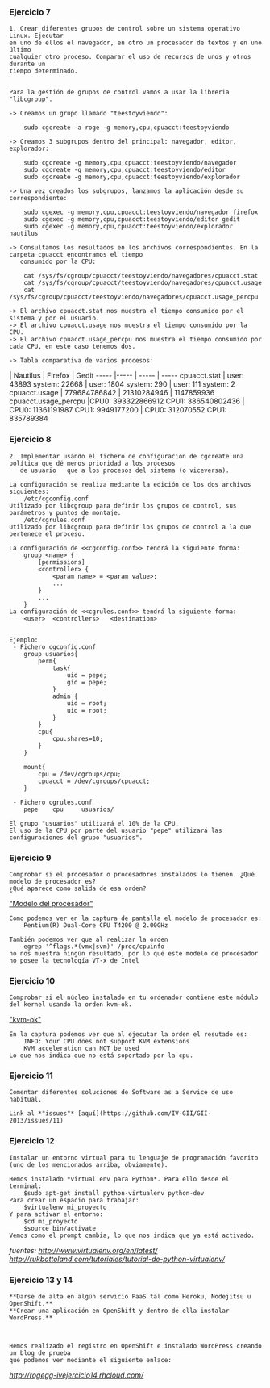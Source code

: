 ### Ejercicio 7

    1. Crear diferentes grupos de control sobre un sistema operativo Linux. Ejecutar 
    en uno de ellos el navegador, en otro un procesador de textos y en uno último 
    cualquier otro proceso. Comparar el uso de recursos de unos y otros durante un 
    tiempo determinado.

    
	Para la gestión de grupos de control vamos a usar la libreria "libcgroup".

    -> Creamos un grupo llamado "teestoyviendo":

		sudo cgcreate -a roge -g memory,cpu,cpuacct:teestoyviendo

    -> Creamos 3 subgrupos dentro del principal: navegador, editor, explorador:
      
		sudo cgcreate -g memory,cpu,cpuacct:teestoyviendo/navegador
		sudo cgcreate -g memory,cpu,cpuacct:teestoyviendo/editor
		sudo cgcreate -g memory,cpu,cpuacct:teestoyviendo/explorador
      
    -> Una vez creados los subgrupos, lanzamos la aplicación desde su correspondiente:
      
		sudo cgexec -g memory,cpu,cpuacct:teestoyviendo/navegador firefox
		sudo cgexec -g memory,cpu,cpuacct:teestoyviendo/editor gedit
		sudo cgexec -g memory,cpu,cpuacct:teestoyviendo/explorador nautilus
  
	-> Consultamos los resultados en los archivos correspondientes. En la carpeta cpuacct encontramos el tiempo 
	   consumido por la CPU:
		
		cat /sys/fs/cgroup/cpuacct/teestoyviendo/navegadores/cpuacct.stat
		cat /sys/fs/cgroup/cpuacct/teestoyviendo/navegadores/cpuacct.usage
		cat /sys/fs/cgroup/cpuacct/teestoyviendo/navegadores/cpuacct.usage_percpu
		
	-> El archivo cpuacct.stat nos muestra el tiempo consumido por el sistema y por el usuario.
	-> El archivo cpuacct.usage nos muestra el tiempo consumido por la CPU.
	-> El archivo cpuacct.usage_percpu nos muestra el tiempo consumido por cada CPU, en este caso tenemos dos.
   
	-> Tabla comparativa de varios procesos:



 | Nautilus | Firefox | Gedit
----- |----- | ----- | -----
cpuacct.stat | user: 43893 system: 22668 | user: 1804 system: 290 | user: 111 system: 2
cpuacct.usage | 779684786842 | 21310284946 | 1147859936
cpuacct.usage_percpu |CPU0: 393322866912 CPU1: 386540802436 | CPU0: 11361191987 CPU1: 9949177200 | CPU0: 312070552 CPU1: 835789384



### Ejercicio 8
	2. Implementar usando el fichero de configuración de cgcreate una política que dé menos prioridad a los procesos 
	   de usuario 	que a los procesos del sistema (o viceversa).

	La configuración se realiza mediante la edición de los dos archivos siguientes:
		/etc/cgconfig.conf 
	Utilizado por libcgroup para definir los grupos de control, sus parámetros y puntos de montaje.
		/etc/cgrules.conf
	Utilizado por libcgroup para definir los grupos de control a la que pertenece el proceso. 

	La configuración de <<cgconfig.conf>> tendrá la siguiente forma:
		group <name> {
			[permissions]
			<controller> {
				<param name> = <param value>;
				...
			}
			...
		}
	La configuración de <<cgrules.conf>> tendrá la siguiente forma:
		<user>	<controllers>	<destination>


	Ejemplo:
	 - Fichero cgconfig.conf
		group usuarios{
			perm{
				task{
					uid = pepe;
					gid = pepe;
				}
				admin {
					uid = root;
					uid = root;
				}
			}
			cpu{
				cpu.shares=10;
			}
		}

		mount{
			cpu = /dev/cgroups/cpu;
			cpuacct = /dev/cgroups/cpuacct;
		}

	 - Fichero cgrules.conf
		pepe	cpu		usuarios/
	
	El grupo "usuarios" utilizará el 10% de la CPU.
	El uso de la CPU por parte del usuario "pepe" utilizará las configuraciones del grupo "usuarios".
	


### Ejercicio 9
	Comprobar si el procesador o procesadores instalados lo tienen. ¿Qué modelo de procesador es?
	¿Qué aparece como salida de esa orden?
	
["Modelo del procesador"](https://github.com/rogegg/IV-GII-13-14/blob/master/Ejercicios/Ejercicio9.png)

	Como podemos ver en la captura de pantalla el modelo de procesador es:
		Pentium(R) Dual-Core CPU T4200 @ 2.00GHz
		
	También podemos ver que al realizar la orden 
		egrep '^flags.*(vmx|svm)' /proc/cpuinfo
	no nos muestra ningún resultado, por lo que este modelo de procesador no posee la tecnología VT-x de Intel

	
### Ejercicio 10
	Comprobar si el núcleo instalado en tu ordenador contiene este módulo del kernel usando la orden kvm-ok.

["kvm-ok"]()

	En la captura podemos ver que al ejecutar la orden el resutado es:
		INFO: Your CPU does not support KVM extensions
		KVM acceleration can NOT be used
	Lo que nos indica que no está soportado por la cpu.



### Ejercicio 11
	Comentar diferentes soluciones de Software as a Service de uso habitual.

	Link al *"issues"* [aquí](https://github.com/IV-GII/GII-2013/issues/11)


### Ejercicio 12
	Instalar un entorno virtual para tu lenguaje de programación favorito (uno de los mencionados arriba, obviamente).

	Hemos instalado *virtual env para Python*. Para ello desde el terminal:
		$sudo apt-get install python-virtualenv python-dev
	Para crear un espacio para trabajar:
		$virtualenv mi_proyecto
	Y para activar el entorno:
		$cd mi_proyecto
		$source bin/activate
	Vemos como el prompt cambia, lo que nos indica que ya está activado.

*fuentes: http://www.virtualenv.org/en/latest/*
*http://rukbottoland.com/tutoriales/tutorial-de-python-virtualenv/*

### Ejercicio 13 y 14
	**Darse de alta en algún servicio PaaS tal como Heroku, Nodejitsu u OpenShift.**
	**Crear una aplicación en OpenShift y dentro de ella instalar WordPress.**



	Hemos realizado el registro en OpenShift e instalado WordPress creando un blog de prueba
	que podemos ver mediante el siguiente enlace:
*http://rogegg-ivejercicio14.rhcloud.com/*

